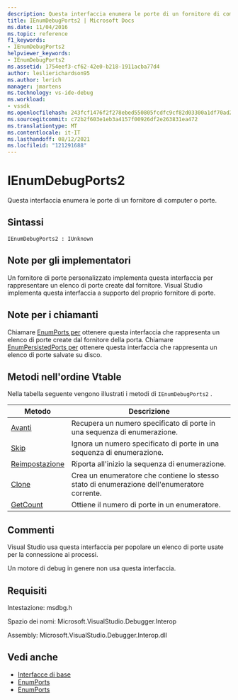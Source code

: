 ```yaml
---
description: Questa interfaccia enumera le porte di un fornitore di computer o porte.
title: IEnumDebugPorts2 | Microsoft Docs
ms.date: 11/04/2016
ms.topic: reference
f1_keywords:
- IEnumDebugPorts2
helpviewer_keywords:
- IEnumDebugPorts2
ms.assetid: 1754eef3-cf62-42e0-b218-1911acba77d4
author: leslierichardson95
ms.author: lerich
manager: jmartens
ms.technology: vs-ide-debug
ms.workload:
- vssdk
ms.openlocfilehash: 243fcf1476f2f278ebed550805fcdfc9cf82d03300a1df70ad2c1c833ac3cdc8
ms.sourcegitcommit: c72b2f603e1eb3a4157f00926df2e263831ea472
ms.translationtype: MT
ms.contentlocale: it-IT
ms.lasthandoff: 08/12/2021
ms.locfileid: "121291688"
---
```

# <a name="ienumdebugports2"></a>IEnumDebugPorts2
Questa interfaccia enumera le porte di un fornitore di computer o porte.

## <a name="syntax"></a>Sintassi

```
IEnumDebugPorts2 : IUnknown
```

## <a name="notes-for-implementers"></a>Note per gli implementatori
 Un fornitore di porte personalizzato implementa questa interfaccia per rappresentare un elenco di porte create dal fornitore. Visual Studio implementa questa interfaccia a supporto del proprio fornitore di porte.

## <a name="notes-for-callers"></a>Note per i chiamanti
 Chiamare [EnumPorts per](../../../extensibility/debugger/reference/idebugportsupplier2-enumports.md) ottenere questa interfaccia che rappresenta un elenco di porte create dal fornitore della porta. Chiamare [EnumPersistedPorts per](../../../extensibility/debugger/reference/idebugportsupplier3-enumpersistedports.md) ottenere questa interfaccia che rappresenta un elenco di porte salvate su disco.

## <a name="methods-in-vtable-order"></a>Metodi nell'ordine Vtable
 Nella tabella seguente vengono illustrati i metodi di `IEnumDebugPorts2` .

|Metodo|Descrizione|
|------------|-----------------|
|[Avanti](../../../extensibility/debugger/reference/ienumdebugports2-next.md)|Recupera un numero specificato di porte in una sequenza di enumerazione.|
|[Skip](../../../extensibility/debugger/reference/ienumdebugports2-skip.md)|Ignora un numero specificato di porte in una sequenza di enumerazione.|
|[Reimpostazione](../../../extensibility/debugger/reference/ienumdebugports2-reset.md)|Riporta all'inizio la sequenza di enumerazione.|
|[Clone](../../../extensibility/debugger/reference/ienumdebugports2-clone.md)|Crea un enumeratore che contiene lo stesso stato di enumerazione dell'enumeratore corrente.|
|[GetCount](../../../extensibility/debugger/reference/ienumdebugports2-getcount.md)|Ottiene il numero di porte in un enumeratore.|

## <a name="remarks"></a>Commenti
 Visual Studio usa questa interfaccia per popolare un elenco di porte usate per la connessione ai processi.

 Un motore di debug in genere non usa questa interfaccia.

## <a name="requirements"></a>Requisiti
 Intestazione: msdbg.h

 Spazio dei nomi: Microsoft.VisualStudio.Debugger.Interop

 Assembly: Microsoft.VisualStudio.Debugger.Interop.dll

## <a name="see-also"></a>Vedi anche
- [Interfacce di base](../../../extensibility/debugger/reference/core-interfaces.md)
- [EnumPorts](../../../extensibility/debugger/reference/idebugcoreserver2-enumports.md)
- [EnumPorts](../../../extensibility/debugger/reference/idebugportsupplier2-enumports.md)
